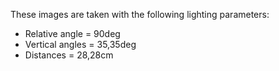 
These images are taken with the following lighting parameters:
- Relative angle = 90deg
- Vertical angles = 35,35deg
- Distances = 28,28cm
